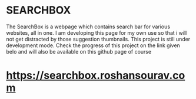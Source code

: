 # SEARCHBOX
The SearchBox is a webpage which contains search bar for various websites, all in one. 
I am developing this page for my own use so that i will not get distracted by those suggestion thumbnails. 
This project is still under development mode. 
Check the progress of this project on the link given belo and will also be available on this github page of course

# https://searchbox.roshansourav.com
